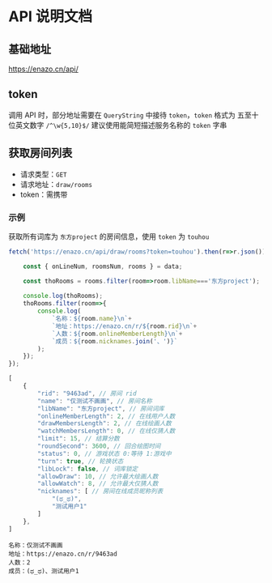 # API 说明文档

## 基础地址
https://enazo.cn/api/

## token
调用 API 时，部分地址需要在 `QueryString` 中接待 `token`，`token` 格式为 五至十位英文数字 `/^\w{5,10}$/` 
建议使用能简短描述服务名称的 `token` 字串

## 获取房间列表

 - 请求类型：`GET`
 - 请求地址：`draw/rooms`
 - token：需携带

### 示例
获取所有词库为 `东方project` 的房间信息，使用 `token` 为 `touhou`
```javascript
fetch('https://enazo.cn/api/draw/rooms?token=touhou').then(r=>r.json()).then(data=>{

	const { onLineNum, roomsNum, rooms } = data;

	const thoRooms = rooms.filter(room=>room.libName==='东方project');
	
	console.log(thoRooms);
	thoRooms.filter(room=>{
		console.log(
			`名称：${room.name}\n`+
			`地址：https://enazo.cn/r/${room.rid}\n`+
			`人数：${room.onlineMemberLength}\n`+
			`成员：${room.nicknames.join('、')}`
		);
	});
});
```

```javascript
[
	{
		"rid": "9463ad", // 房间 rid
		"name": "仅测试不画画", // 房间名称
		"libName": "东方project", // 房间词库
		"onlineMemberLength": 2, // 在线用户人数
		"drawMembersLength": 2, // 在线绘画人数
		"watchMembersLength": 0, // 在线仅猜人数
		"limit": 15, // 结算分数
		"roundSecond": 3600, // 回合绘图时间
		"status": 0, // 游戏状态 0:等待 1:游戏中
		"turn": true, // 轮换状态 
		"libLock": false, // 词库锁定
		"allowDraw": 10, // 允许最大绘画人数
		"allowWatch": 8, // 允许最大仅猜人数
		"nicknames": [ // 房间在线成员昵称列表
			"(ಥ_ಥ)",
			"测试用户1"
		]
	},
]
```
```
名称：仅测试不画画
地址：https://enazo.cn/r/9463ad
人数：2
成员：(ಥ_ಥ)、测试用户1
```

